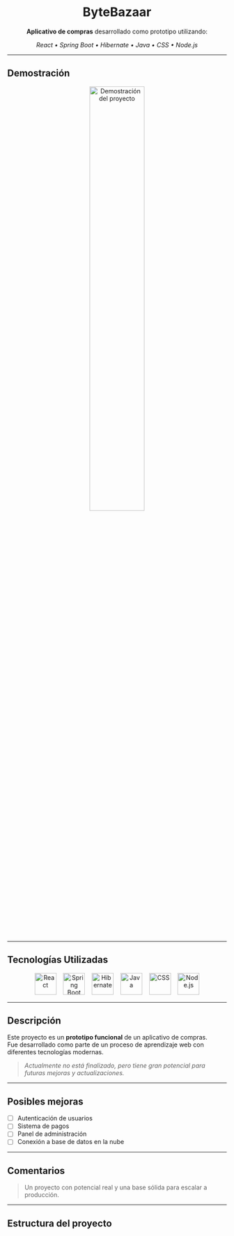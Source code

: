 <h1 align="center">ByteBazaar</h1>

<p align="center"><strong>Aplicativo de compras</strong> desarrollado como prototipo utilizando:</p>

<p align="center"><i>React • Spring Boot • Hibernate • Java • CSS • Node.js</i></p>

---

## Demostración

<p align="center">
  <img src="https://github.com/SergiusYT/Proyectos-Programacion-II/raw/main/Proyectos-Programacion-II/ContenidoMultimedia/Demostracion.gif" alt="Demostración del proyecto" width="50%" style="border-radius: 10px;">
</p>

---

## Tecnologías Utilizadas

<p align="center">
  <img src="https://cdn.jsdelivr.net/gh/devicons/devicon/icons/react/react-original.svg" width="50px" alt="React" title="React"/>
  &nbsp;&nbsp;
  <img src="https://cdn.jsdelivr.net/gh/devicons/devicon/icons/spring/spring-original.svg" width="50px" alt="Spring Boot" title="Spring Boot"/>
  &nbsp;&nbsp;
  <img src="https://cdn.jsdelivr.net/gh/devicons/devicon/icons/hibernate/hibernate-plain.svg" width="50px" alt="Hibernate" title="Hibernate"/>
  &nbsp;&nbsp;
  <img src="https://cdn.jsdelivr.net/gh/devicons/devicon/icons/java/java-original.svg" width="50px" alt="Java" title="Java"/>
  &nbsp;&nbsp;
  <img src="https://cdn.jsdelivr.net/gh/devicons/devicon/icons/css3/css3-original.svg" width="50px" alt="CSS" title="CSS"/>
  &nbsp;&nbsp;
  <img src="https://cdn.jsdelivr.net/gh/devicons/devicon/icons/nodejs/nodejs-original.svg" width="50px" alt="Node.js" title="Node.js"/>
</p>

---

## Descripción

Este proyecto es un **prototipo funcional** de un aplicativo de compras.  
Fue desarrollado como parte de un proceso de aprendizaje web con diferentes tecnologías modernas.

> *Actualmente no está finalizado, pero tiene gran potencial para futuras mejoras y actualizaciones.*

---

## Posibles mejoras

- [ ] Autenticación de usuarios
- [ ] Sistema de pagos
- [ ] Panel de administración
- [ ] Conexión a base de datos en la nube

---

## Comentarios

> Un proyecto con potencial real y una base sólida para escalar a producción.

---

## Estructura del proyecto


